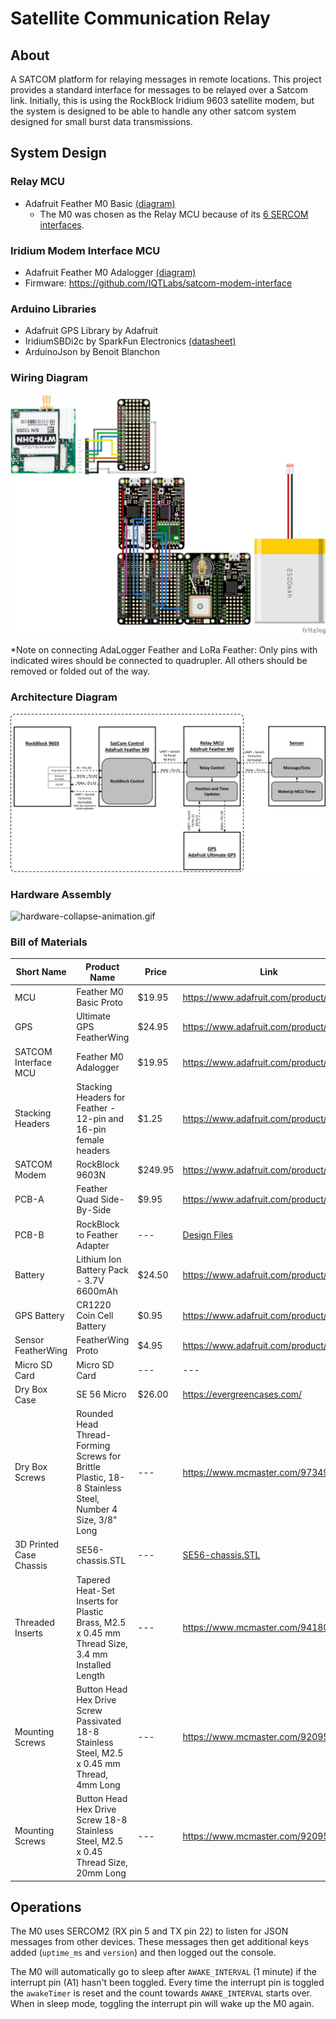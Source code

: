 # Satellite Communication Relay

## About

A SATCOM platform for relaying messages in remote locations.  This project provides a standard interface for messages to be relayed over a Satcom link.  Initially, this is  using the RockBlock Iridium 9603 satellite modem, but the system is designed to be able to handle any other satcom system designed for small burst data transmissions.

## System Design

### Relay MCU

- Adafruit Feather M0 Basic [(diagram)](https://cdn-learn.adafruit.com/assets/assets/000/046/244/original/adafruit_products_Feather_M0_Basic_Proto_v2.2-1.png?1504885373)
    - The M0 was chosen as the Relay MCU because of its [6 SERCOM interfaces](https://learn.adafruit.com/using-atsamd21-sercom-to-add-more-spi-i2c-serial-ports/creating-a-new-serial).

### Iridium Modem Interface MCU
- Adafruit Feather M0 Adalogger [(diagram)](https://cdn-learn.adafruit.com/assets/assets/000/107/293/original/adafruit_products_Adafruit_Feather_M0_Adalogger_Pinout.png?1639414889)
- Firmware: https://github.com/IQTLabs/satcom-modem-interface

### Arduino Libraries

- Adafruit GPS Library by Adafruit
- IridiumSBDi2c by SparkFun Electronics [(datasheet)](https://docs.rockblock.rock7.com/docs/connectors)
- ArduinoJson by Benoit Blanchon

### Wiring Diagram

![fritzing](fritzing/satcom-relay_bb.png)

*Note on connecting AdaLogger Feather and LoRa Feather: Only pins with indicated wires should be connected to quadrupler. All others should be removed or folded out of the way.

### Architecture Diagram

![architecture](assets/architecture.jpg)

### Hardware Assembly

![hardware-collapse-animation.gif](assets/hardware-collapse-animation.gif)

### Bill of Materials
| Short Name | Product Name | Price | Link |
| ---------- | ------------ | ----- | ---- |
| MCU | Feather M0 Basic Proto | $19.95 | https://www.adafruit.com/product/2772 |
| GPS | Ultimate GPS FeatherWing | $24.95 | https://www.adafruit.com/product/3133 |
| SATCOM Interface MCU | Feather M0 Adalogger | $19.95 | https://www.adafruit.com/product/2796 |
| Stacking Headers | Stacking Headers for Feather - 12-pin and 16-pin female headers | $1.25 | https://www.adafruit.com/product/2830 |
| SATCOM Modem | RockBlock 9603N | $249.95 | https://www.adafruit.com/product/4521 |
| PCB-A | Feather Quad Side-By-Side | $9.95 | https://www.adafruit.com/product/4254 |
| PCB-B | RockBlock to Feather Adapter | --- | [Design Files](./electrical/IridiumPCB) |
| Battery | Lithium Ion Battery Pack - 3.7V 6600mAh | $24.50 |  https://www.adafruit.com/product/353 |
| GPS Battery | CR1220 Coin Cell Battery | $0.95 | https://www.adafruit.com/product/380 |
| Sensor FeatherWing | FeatherWing Proto | $4.95 | https://www.adafruit.com/product/2884 |
| Micro SD Card | Micro SD Card | --- | --- |
| Dry Box Case | SE 56 Micro | $26.00 | https://evergreencases.com/ |
| Dry Box Screws | Rounded Head Thread-Forming Screws for Brittle Plastic, 18-8 Stainless Steel, Number 4 Size, 3/8" Long | --- | https://www.mcmaster.com/97349A100/ |
| 3D Printed Case Chassis | SE56-chassis.STL | --- | [SE56-chassis.STL](./hardware/SE56-chassis.STL) |
| Threaded Inserts | Tapered Heat-Set Inserts for Plastic Brass, M2.5 x 0.45 mm Thread Size, 3.4 mm Installed Length | --- | https://www.mcmaster.com/94180A321/ |
| Mounting Screws | Button Head Hex Drive Screw Passivated 18-8 Stainless Steel, M2.5 x 0.45 mm Thread, 4mm Long | --- | https://www.mcmaster.com/92095A456/ |
| Mounting Screws | Button Head Hex Drive Screw 18-8 Stainless Steel, M2.5 x 0.45 Thread Size, 20mm Long | --- | https://www.mcmaster.com/92095A115/ |

## Operations

The M0 uses SERCOM2 (RX pin 5 and TX pin 22) to listen for JSON messages from other devices. These messages then get additional keys added (`uptime_ms` and `version`) and then logged out the console.

The M0 will automatically go to sleep after `AWAKE_INTERVAL` (1 minute) if the interrupt pin (A1) hasn't been toggled. Every time the interrupt pin is toggled the `awakeTimer` is reset and the count towards `AWAKE_INTERVAL` starts over. When in sleep mode, toggling the interrupt pin will wake up the M0 again.
